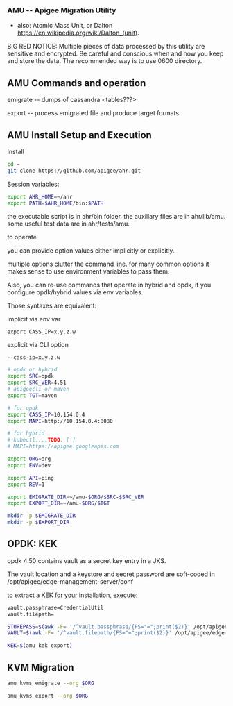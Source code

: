 

### AMU -- Apigee Migration Utility

* also: Atomic Mass Unit, or Dalton https://en.wikipedia.org/wiki/Dalton_(unit).



BIG RED NOTICE: Multiple pieces of data processed by this utility are sensitive and encrypted. Be careful and conscious when and how you keep and store the data.
The recommended way is to use 0600 directory.

## AMU Commands and operation


emigrate -- dumps of cassandra <tables???>

export -- process emigrated file and produce target formats


## AMU Install Setup and Execution

Install

```sh
cd ~
git clone https://github.com/apigee/ahr.git
```

Session variables:

```sh
export AHR_HOME=~/ahr
export PATH=$AHR_HOME/bin:$PATH
```

the executable script is in ahr/bin folder.
the auxillary files are in ahr/lib/amu.
some useful test data are in ahr/tests/amu.


to operate



you can provide option values either implicitly or explicitly.

multiple options clutter the command line. for many common options it makes sense to use environment variables to pass them. 

Also, you can re-use commands that operate in hybrid and opdk, if you configure opdk/hybrid values via env variables.

Those syntaxes are equivalent:

implicit via env var
```
export CASS_IP=x.y.z.w
```

explicit via CLI option
```
--cass-ip=x.y.z.w
```



```sh
# opdk or hybrid
export SRC=opdk
export SRC_VER=4.51
# apigeecli or maven
export TGT=maven

# for opdk
export CASS_IP=10.154.0.4
export MAPI=http://10.154.0.4:8080

# for hybrid
# kubectl....TODO: [ ]
# MAPI=https://apigee.googleapis.com

export ORG=org
export ENV=dev

export API=ping
export REV=1

export EMIGRATE_DIR=~/amu-$ORG/$SRC-$SRC_VER
export EXPORT_DIR=~/amu-$ORG/$TGT
```


```sh
mkdir -p $EMIGRATE_DIR
mkdir -p $EXPORT_DIR
```

## OPDK: KEK

opdk 4.50 contains vault as a secret key entry in a JKS.

The vault location and a keystore and secret password are soft-coded in /opt/apigee/edge-management-server/conf

to extract a KEK for your installation, execute:

```sh
vault.passphrase=CredentialUtil
vault.filepath=

STOREPASS=$(awk -F= '/^vault.passphrase/{FS="=";print($2)}' /opt/apigee/edge-management-server/conf/credentials.properties)
VAULT=$(awk -F= '/^vault.filepath/{FS="=";print($2)}' /opt/apigee/edge-management-server/conf/credentials.properties)

KEK=$(amu kek export)

```



## KVM Migration

```sh
amu kvms emigrate --org $ORG 
```

```sh
amu kvms export --org $ORG







